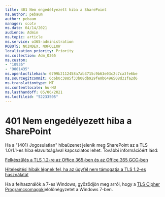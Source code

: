 ```yaml
---
title: 401 Nem engedélyezett hiba a SharePoint
ms.author: pebaum
author: pebaum
manager: scotv
ms.date: 04/14/2021
audience: Admin
ms.topic: article
ms.service: o365-administration
ROBOTS: NOINDEX, NOFOLLOW
localization_priority: Priority
ms.collection: Adm_O365
ms.custom:
- "10935"
- "9001435"
ms.openlocfilehash: 6799b2112458a7ab3715c9b63e03c2c7ca3fe6be
ms.sourcegitcommit: 6c6b0c3885f33b08db929fe0b6496508d31fa2d6
ms.translationtype: MT
ms.contentlocale: hu-HU
ms.lasthandoff: 05/06/2021
ms.locfileid: "52233505"
---
```

# <a name="401-unauthorized-error-in-sharepoint"></a>401 Nem engedélyezett hiba a SharePoint

Ha a "(401) Jogosulatlan" hibaüzenet jelenik meg SharePoint az a TLS 1.0/1.1-es hiba elavultságával kapcsolatos lehet. További információért lásd:

[Felkészülés a TLS 1.2-re az Office 365-ben és az Office 365 GCC-ben](https://docs.microsoft.com/microsoft-365/compliance/prepare-tls-1.2-in-office-365)

[Hitelesítési hibák lépnek fel, ha az ügyfél nem támogatja a TLS 1.2-es használatát](https://review.docs.microsoft.com/sharepoint/troubleshoot/administration/authentication-errors-tls12-support)

Ha a felhasználók a 7-es Windows, győződjön meg arról, hogy a [TLS Cipher Programcsomagok](https://docs.microsoft.com/windows/win32/secauthn/tls-cipher-suites-in-windows-7)jelölőnégyzetet a Windows 7-ben.